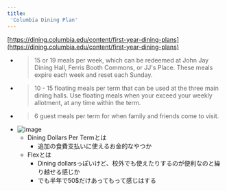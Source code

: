 ```yaml
---
title:
 'Columbia Dining Plan'
---
```


[https://dining.columbia.edu/content/first-year-dining-plans](https://dining.columbia.edu/content/first-year-dining-plans)
- > 15 or 19 meals per week, which can be redeemed at John Jay Dining Hall, Ferris Booth Commons, or JJ's Place. These meals expire each week and reset each Sunday.
- >  10 - 15 floating meals per term that can be used at the three main dining halls. Use floating meals when your exceed your weekly allotment, at any time within the term.
- >  6 guest meals per term for when family and friends come to visit.
- ![image](https://gyazo.com/2d8ff2baf6b83390c8f7fcab6bc3f952/thumb/1000)
    - Dining Dollars Per Termとは
        - 追加の食費支払いに使えるお金的なやつか
    - Flexとは
        - Dining dollarsっぽいけど、校外でも使えたりするのが便利なのと繰り越せる感じか
        - でも半年で50$だけあってもって感じはする
